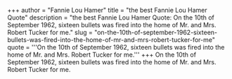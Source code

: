 +++
author = "Fannie Lou Hamer"
title = "the best Fannie Lou Hamer Quote"
description = "the best Fannie Lou Hamer Quote: On the 10th of September 1962, sixteen bullets was fired into the home of Mr. and Mrs. Robert Tucker for me."
slug = "on-the-10th-of-september-1962-sixteen-bullets-was-fired-into-the-home-of-mr-and-mrs-robert-tucker-for-me"
quote = '''On the 10th of September 1962, sixteen bullets was fired into the home of Mr. and Mrs. Robert Tucker for me.'''
+++
On the 10th of September 1962, sixteen bullets was fired into the home of Mr. and Mrs. Robert Tucker for me.
